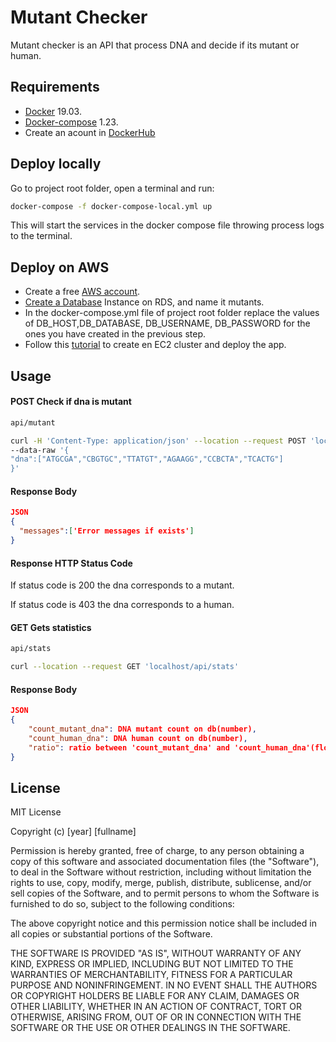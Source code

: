 # Mutant Checker

Mutant checker is an API that process DNA and decide if its mutant or human.

## Requirements

- [Docker](https://docs.docker.com/engine/install/) 19.03.
- [Docker-compose](https://docs.docker.com/compose/install/) 1.23.
- Create an acount in [DockerHub](https://hub.docker.com/)

## Deploy locally

Go to project root folder, open a terminal and run:
```bash
docker-compose -f docker-compose-local.yml up
```
This will start the services in the docker compose file throwing process logs to the terminal.

## Deploy on AWS
- Create a free [AWS account](https://aws.amazon.com/es/free/).
- [Create a Database](https://aws.amazon.com/es/getting-started/hands-on/create-mysql-db/) Instance on RDS, and name it mutants.
- In the docker-compose.yml file of project root folder replace the values of DB_HOST,DB_DATABASE, DB_USERNAME, DB_PASSWORD for the ones you have created in the previous step.
- Follow this [tutorial](https://docs.aws.amazon.com/AmazonECS/latest/developerguide/ecs-cli-tutorial-ec2.html) to create en EC2 cluster and deploy the app.

## Usage
#### POST Check if dna is mutant

```bash
api/mutant
```


```bash
curl -H 'Content-Type: application/json' --location --request POST 'localhost/api/mutant' \
--data-raw '{
"dna":["ATGCGA","CBGTGC","TTATGT","AGAAGG","CCBCTA","TCACTG"]
}'
```
#### Response Body

```json
JSON
{
  "messages":['Error messages if exists']
}
```
#### Response HTTP Status Code


If status code is 200 the dna corresponds to a mutant.

If status code is 403 the dna corresponds to a human.

#### GET Gets statistics

```bash
api/stats
```

```bash
curl --location --request GET 'localhost/api/stats'
```

#### Response Body
```json
JSON
{
    "count_mutant_dna": DNA mutant count on db(number),
    "count_human_dna": DNA human count on db(number),
    "ratio": ratio between 'count_mutant_dna' and 'count_human_dna'(float)
}
```

## License
MIT License

Copyright (c) [year] [fullname]

Permission is hereby granted, free of charge, to any person obtaining a copy
of this software and associated documentation files (the "Software"), to deal
in the Software without restriction, including without limitation the rights
to use, copy, modify, merge, publish, distribute, sublicense, and/or sell
copies of the Software, and to permit persons to whom the Software is
furnished to do so, subject to the following conditions:

The above copyright notice and this permission notice shall be included in all
copies or substantial portions of the Software.

THE SOFTWARE IS PROVIDED "AS IS", WITHOUT WARRANTY OF ANY KIND, EXPRESS OR
IMPLIED, INCLUDING BUT NOT LIMITED TO THE WARRANTIES OF MERCHANTABILITY,
FITNESS FOR A PARTICULAR PURPOSE AND NONINFRINGEMENT. IN NO EVENT SHALL THE
AUTHORS OR COPYRIGHT HOLDERS BE LIABLE FOR ANY CLAIM, DAMAGES OR OTHER
LIABILITY, WHETHER IN AN ACTION OF CONTRACT, TORT OR OTHERWISE, ARISING FROM,
OUT OF OR IN CONNECTION WITH THE SOFTWARE OR THE USE OR OTHER DEALINGS IN THE
SOFTWARE.